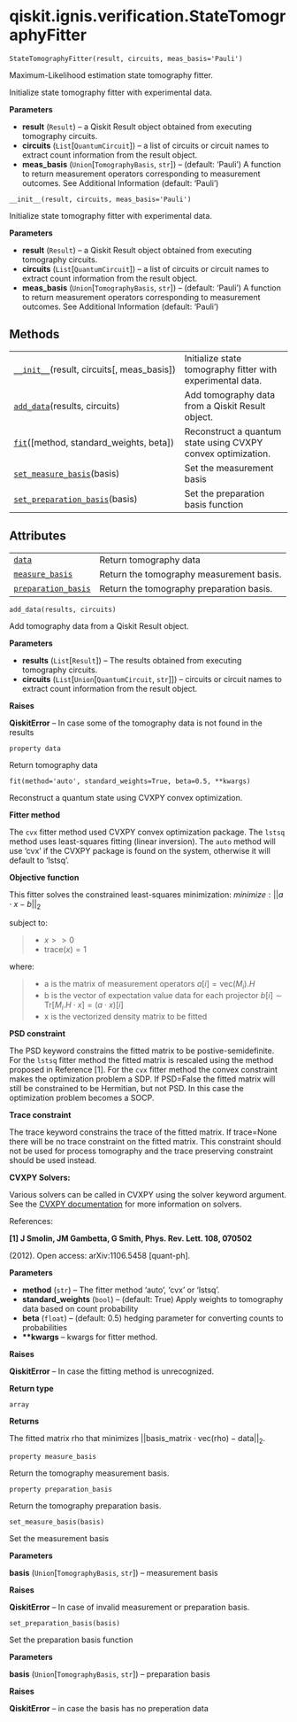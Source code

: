 <span id="qiskit-ignis-verification-statetomographyfitter" />

# qiskit.ignis.verification.StateTomographyFitter

<span id="undefined" />

`StateTomographyFitter(result, circuits, meas_basis='Pauli')`

Maximum-Likelihood estimation state tomography fitter.

Initialize state tomography fitter with experimental data.

**Parameters**

*   **result** (`Result`) – a Qiskit Result object obtained from executing tomography circuits.
*   **circuits** (`List`\[`QuantumCircuit`]) – a list of circuits or circuit names to extract count information from the result object.
*   **meas\_basis** (`Union`\[`TomographyBasis`, `str`]) – (default: ‘Pauli’) A function to return measurement operators corresponding to measurement outcomes. See Additional Information (default: ‘Pauli’)

<span id="undefined" />

`__init__(result, circuits, meas_basis='Pauli')`

Initialize state tomography fitter with experimental data.

**Parameters**

*   **result** (`Result`) – a Qiskit Result object obtained from executing tomography circuits.
*   **circuits** (`List`\[`QuantumCircuit`]) – a list of circuits or circuit names to extract count information from the result object.
*   **meas\_basis** (`Union`\[`TomographyBasis`, `str`]) – (default: ‘Pauli’) A function to return measurement operators corresponding to measurement outcomes. See Additional Information (default: ‘Pauli’)

## Methods

|                                                                                                                                                                                  |                                                              |
| -------------------------------------------------------------------------------------------------------------------------------------------------------------------------------- | ------------------------------------------------------------ |
| [`__init__`](#qiskit.ignis.verification.StateTomographyFitter.__init__ "qiskit.ignis.verification.StateTomographyFitter.__init__")(result, circuits\[, meas\_basis])             | Initialize state tomography fitter with experimental data.   |
| [`add_data`](#qiskit.ignis.verification.StateTomographyFitter.add_data "qiskit.ignis.verification.StateTomographyFitter.add_data")(results, circuits)                            | Add tomography data from a Qiskit Result object.             |
| [`fit`](#qiskit.ignis.verification.StateTomographyFitter.fit "qiskit.ignis.verification.StateTomographyFitter.fit")(\[method, standard\_weights, beta])                          | Reconstruct a quantum state using CVXPY convex optimization. |
| [`set_measure_basis`](#qiskit.ignis.verification.StateTomographyFitter.set_measure_basis "qiskit.ignis.verification.StateTomographyFitter.set_measure_basis")(basis)             | Set the measurement basis                                    |
| [`set_preparation_basis`](#qiskit.ignis.verification.StateTomographyFitter.set_preparation_basis "qiskit.ignis.verification.StateTomographyFitter.set_preparation_basis")(basis) | Set the preparation basis function                           |

## Attributes

|                                                                                                                                                               |                                          |
| ------------------------------------------------------------------------------------------------------------------------------------------------------------- | ---------------------------------------- |
| [`data`](#qiskit.ignis.verification.StateTomographyFitter.data "qiskit.ignis.verification.StateTomographyFitter.data")                                        | Return tomography data                   |
| [`measure_basis`](#qiskit.ignis.verification.StateTomographyFitter.measure_basis "qiskit.ignis.verification.StateTomographyFitter.measure_basis")             | Return the tomography measurement basis. |
| [`preparation_basis`](#qiskit.ignis.verification.StateTomographyFitter.preparation_basis "qiskit.ignis.verification.StateTomographyFitter.preparation_basis") | Return the tomography preparation basis. |

<span id="undefined" />

`add_data(results, circuits)`

Add tomography data from a Qiskit Result object.

**Parameters**

*   **results** (`List`\[`Result`]) – The results obtained from executing tomography circuits.
*   **circuits** (`List`\[`Union`\[`QuantumCircuit`, `str`]]) – circuits or circuit names to extract count information from the result object.

**Raises**

**QiskitError** – In case some of the tomography data is not found in the results

<span id="undefined" />

`property data`

Return tomography data

<span id="undefined" />

`fit(method='auto', standard_weights=True, beta=0.5, **kwargs)`

Reconstruct a quantum state using CVXPY convex optimization.

**Fitter method**

The `cvx` fitter method used CVXPY convex optimization package. The `lstsq` method uses least-squares fitting (linear inversion). The `auto` method will use ‘cvx’ if the CVXPY package is found on the system, otherwise it will default to ‘lstsq’.

**Objective function**

This fitter solves the constrained least-squares minimization: $minimize: ||a \cdot x - b ||_2$

subject to:

> *   $x >> 0$
> *   $\text{trace}(x) = 1$

where:

> *   a is the matrix of measurement operators $a[i] = \text{vec}(M_i).H$
> *   b is the vector of expectation value data for each projector $b[i] \sim \text{Tr}[M_i.H \cdot x] = (a \cdot x)[i]$
> *   x is the vectorized density matrix to be fitted

**PSD constraint**

The PSD keyword constrains the fitted matrix to be postive-semidefinite. For the `lstsq` fitter method the fitted matrix is rescaled using the method proposed in Reference \[1]. For the `cvx` fitter method the convex constraint makes the optimization problem a SDP. If PSD=False the fitted matrix will still be constrained to be Hermitian, but not PSD. In this case the optimization problem becomes a SOCP.

**Trace constraint**

The trace keyword constrains the trace of the fitted matrix. If trace=None there will be no trace constraint on the fitted matrix. This constraint should not be used for process tomography and the trace preserving constraint should be used instead.

**CVXPY Solvers:**

Various solvers can be called in CVXPY using the solver keyword argument. See the [CVXPY documentation](https://www.cvxpy.org/tutorial/advanced/index.html#solve-method-options) for more information on solvers.

References:

**\[1] J Smolin, JM Gambetta, G Smith, Phys. Rev. Lett. 108, 070502**

(2012). Open access: arXiv:1106.5458 \[quant-ph].

**Parameters**

*   **method** (`str`) – The fitter method ‘auto’, ‘cvx’ or ‘lstsq’.
*   **standard\_weights** (`bool`) – (default: True) Apply weights to tomography data based on count probability
*   **beta** (`float`) – (default: 0.5) hedging parameter for converting counts to probabilities
*   **\*\*kwargs** – kwargs for fitter method.

**Raises**

**QiskitError** – In case the fitting method is unrecognized.

**Return type**

`array`

**Returns**

The fitted matrix rho that minimizes $||\text{basis_matrix} \cdot \text{vec}(\text{rho}) - \text{data}||_2$.

<span id="undefined" />

`property measure_basis`

Return the tomography measurement basis.

<span id="undefined" />

`property preparation_basis`

Return the tomography preparation basis.

<span id="undefined" />

`set_measure_basis(basis)`

Set the measurement basis

**Parameters**

**basis** (`Union`\[`TomographyBasis`, `str`]) – measurement basis

**Raises**

**QiskitError** – In case of invalid measurement or preparation basis.

<span id="undefined" />

`set_preparation_basis(basis)`

Set the preparation basis function

**Parameters**

**basis** (`Union`\[`TomographyBasis`, `str`]) – preparation basis

**Raises**

**QiskitError** – in case the basis has no preperation data
